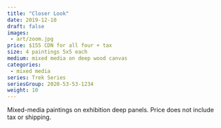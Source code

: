 ```yaml
---
title: "Closer Look"
date: 2019-12-10
draft: false
images:
 - art/zoom.jpg
price: $155 CDN for all four + tax
size: 4 paintings 5x5 each
medium: mixed media on deep wood canvas
categories:
 - mixed media
series: Trek Series
seriesGroup: 2020-53-53-1234
weight: 10
---
```


Mixed-media paintings on exhibition deep panels. Price does not include tax or shipping.
